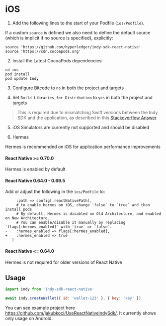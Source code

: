 # iOS

1. Add the following lines to the start of your Podfile (`ios/Podfile`).

If a custom `source` is defined we also need to define the default source (which is implicit if no source is specified), explicitly:

```
source 'https://github.com/hyperledger/indy-sdk-react-native'
source 'https://cdn.cocoapods.org'
```

2. Install the Latest CocoaPods dependencies:

```
cd ios
pod install
pod update Indy
```

3. Configure Bitcode to `no` in both the project and targets

4. Set `Build Libraries for Distribution` to `yes` in both the project and targets

> This is required due to mismatching Swift versions between the Indy SDK and the application, as described in this [Stackoverflow Answer](https://stackoverflow.com/questions/58654714/module-compiled-with-swift-5-1-cannot-be-imported-by-the-swift-5-1-2-compiler/63305234#63305234)

5. iOS Simulators are currently not supported and should be disabled

6. Hermes

Hermes is recommended on iOS for application performance improvements

#### React Native >= 0.70.0

Hermes is enabled by default

#### React Native 0.64.0 - 0.69.5

Add or adjust the following in the `ios/Podfile` to:

```   use_react_native!(
     :path => config[:reactNativePath],
     # to enable hermes on iOS, change `false` to `true` and then install pods
     # By default, Hermes is disabled on Old Architecture, and enabled on New Architecture.
     # You can enable/disable it manually by replacing `flags[:hermes_enabled]` with `true` or `false`.
-    :hermes_enabled => flags[:hermes_enabled],
+    :hermes_enabled => true
   )
```

#### React Native <= 0.64.0

Hermes is not required for older versions of React Native

## Usage

```javascript
import indy from 'indy-sdk-react-native'

await indy.createWallet({ id: 'wallet-123' }, { key: 'key' })
```

You can see example project here https://github.com/jakubkoci/UseReactNativeIndySdk/. It currently shows only usage on Android.



<!-- # iOS (old)

> It is presumed that you have a working [React
> Native](https://reactnative.dev) as explained
> [here](https://reactnative.dev/docs/environment-setup).

### Adding the Indy.Framework to a React Native application

> Your iOS target version has to be above 10.0 in order to work

In order for the Aries JavaScript Ecosystem to use the
[indy-sdk](https://github.com/hyperledger/indy-sdk) on iOS the `Indy.Framework`
has to be added.

Due to some issues with manually building this library we have decided to host
a most up-to-date pre-built version. this is located
[here](https://github.com/animo/Indy.Framework).

Adding this to your application is just three simple steps.

First, the [Indy.Framework](https://github.com/animo/Indy.Framework) has to be
cloned.

```console
git clone https://github.com/animo/Indy.Framework
cd Indy.Framework
```

Secondly, we have to add the framework to your React Native project.

```console
mv Indy.framework <YOUR_PROJECT_DIRECTORY>/ios/Pods/Frameworks/Indy.framework
```

Lastly, a command has to be ran, from the root of your project, to include the
framework.

```console
pod install --project-directory ios
```

Additionally, you need to ensure the following:

- `ENABLE_BITCODE` is set to false
- `Indy.framework` is added to the project as embedded content

You can set both in XCode.app by navigating to your project settings. `ENABLE_BITCODE` should be disabled by default.
Under the `General` tab in settings you can find `Frameworks, Libraries, and Embedded Content`. Click `+` to open the file selector and add `Indy.Framework` from your Pods.

NOTE: For these steps to work with a react native project do _not_ follow the instructions in the [indy-sdk repo](https://github.com/hyperledger/indy-sdk) unless you know what you are doing or have some customized setup. If your use-case or curiosity wants to dive into the details you can have a look at the [indy-sdk-react-native repo](https://github.com/hyperledger/indy-sdk-react-native). -->
